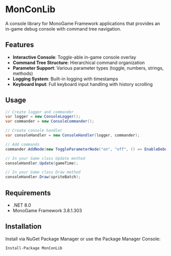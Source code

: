 # MonConLib

A console library for MonoGame Framework applications that provides an in-game debug console with command tree navigation.

## Features

- **Interactive Console**: Toggle-able in-game console overlay
- **Command Tree Structure**: Hierarchical command organization
- **Parameter Support**: Various parameter types (toggle, numbers, strings, methods)
- **Logging System**: Built-in logging with timestamps
- **Keyboard Input**: Full keyboard input handling with history scrolling

## Usage

```csharp
// Create logger and commander
var logger = new ConsoleLogger();
var commander = new ConsoleCommander();

// Create console handler
var consoleHandler = new ConsoleHandler(logger, commander);

// Add commands
commander.AddNode(new ToggleParameterNode("on", "off", () => EnableDebug(), () => DisableDebug()));

// In your Game class Update method
consoleHandler.Update(gameTime);

// In your Game class Draw method
consoleHandler.Draw(spriteBatch);
```

## Requirements

- .NET 8.0
- MonoGame Framework 3.8.1.303

## Installation

Install via NuGet Package Manager or use the Package Manager Console:

```
Install-Package MonConLib
```
